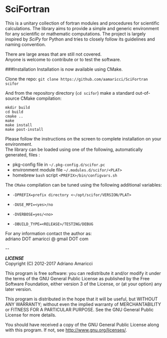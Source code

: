 # SciFortran

This is a unitary collection of fortran modules and procedures for scientific calculations. The library aims to provide a simple and generic environment for any scientific or mathematic computations. The project is largely inspired by *SciPy* for Python and tries to closely follow its guidelines and naming convention. 

There are large areas that are still not covered.  
Anyone is welcome to contribute or to test the software. 

###Installation 
Installation is now available using CMake.

Clone the repo:
`git clone https://github.com/aamaricci/SciFortran scifor`

And from the repository directory (`cd scifor`) make a standard out-of-source CMake compilation:

`mkdir build`  
`cd build`  
`cmake ..`   
`make`  
`make install`  
`make post-install`  

Please follow the instructions on the screen to complete installation on your environment.  
The library can be loaded using one of the following, automatically generated, files :  

* pkg-config file in `~/.pkg-config.d/scifor.pc`  
* environment module file `~/.modules.d/scifor/<PLAT>`  
* homebrew `bash` script `<PREFIX>/bin/configvars.sh`
 

The `CMake` compilation can be tuned using the following additional variables:   

* `-DPREFIX=prefix directory <~/opt/scifor/VERSION/PLAT>` 

* `-DUSE_MPI=<yes>/no`  

* `-DVERBOSE=yes/<no> `  

* `-DBUILD_TYPE=<RELEASE>/TESTING/DEBUG`  


For any information contact the author as:  
adriano DOT amaricci @ gmail DOT com

--

***LICENSE***  
Copyright (C) 2012-2017  Adriano Amaricci

This program is free software: you can redistribute it and/or modify
it under the terms of the GNU General Public License as published by
the Free Software Foundation, either version 3 of the License, or
(at your option) any later version.

This program is distributed in the hope that it will be useful,
but WITHOUT ANY WARRANTY; without even the implied warranty of
MERCHANTABILITY or FITNESS FOR A PARTICULAR PURPOSE.  See the
GNU General Public License for more details.

You should have received a copy of the GNU General Public License
along with this program.  If not, see <http://www.gnu.org/licenses/>.
